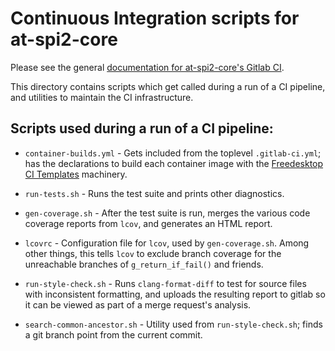 # Continuous Integration scripts for at-spi2-core

Please see the general [documentation for at-spi2-core's Gitlab CI][ci-docs].

This directory contains scripts which get called during a run of a CI
pipeline, and utilities to maintain the CI infrastructure.

## Scripts used during a run of a CI pipeline:

* `container-builds.yml` - Gets included from the toplevel
  `.gitlab-ci.yml`; has the declarations to build each container image
  with the [Freedesktop CI Templates][ci-templates] machinery.

* `run-tests.sh` - Runs the test suite and prints other diagnostics.

* `gen-coverage.sh` - After the test suite is run, merges the various
  code coverage reports from `lcov`, and generates an HTML report.
  
* `lcovrc` - Configuration file for `lcov`, used by `gen-coverage.sh`.
  Among other things, this tells `lcov` to exclude branch coverage for
  the unreachable branches of `g_return_if_fail()` and friends.
  
* `run-style-check.sh` - Runs `clang-format-diff` to test for source
  files with inconsistent formatting, and uploads the resulting report
  to gitlab so it can be viewed as part of a merge request's analysis.
  
* `search-common-ancestor.sh` - Utility used from
  `run-style-check.sh`; finds a git branch point from the current
  commit.

[ci-docs]: ../devel-docs/gitlab-ci.md
[ci-templates]: https://gitlab.freedesktop.org/freedesktop/ci-templates/

